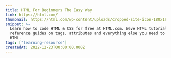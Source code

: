 ```yaml
---
title: HTML For Beginners The Easy Way
link: https://html.com/
thumbnail: https://html.com/wp-content/uploads/cropped-site-icon-180x180.png
snippet: >-
  Learn how to code HTML & CSS for free at HTML.com. Weve HTML tutorials &
  reference guides on tags, attributes and everything else you need to master
  HTML.
tags: ["learning-resource"]
createdAt: 2022-12-23T00:00:00.000Z
---
```

